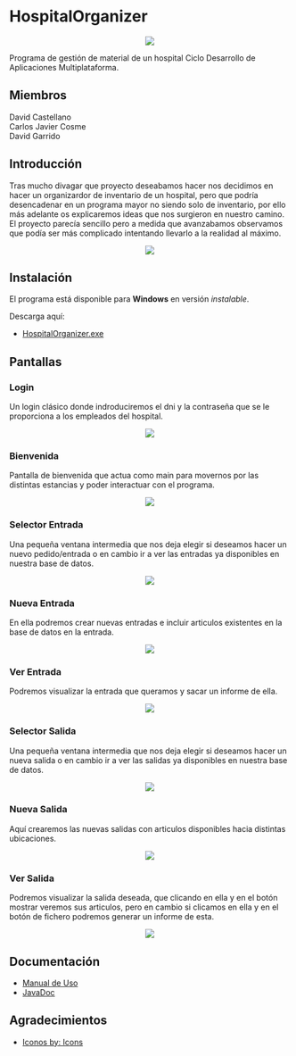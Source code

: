 # HospitalOrganizer

<p align="center"><img src="/GitHub_Images/Hospitalgif-1.gif" width=""/></p>

Programa de gestión de material de un hospital Ciclo Desarrollo de Aplicaciones Multiplataforma.

## Miembros

David Castellano <br>
Carlos Javier Cosme <br>
David Garrido

## Introducción
Tras mucho divagar que proyecto deseabamos hacer nos decidimos en hacer un organizardor de inventario de un hospital, pero que podría desencadenar en un programa mayor no siendo solo de inventario, por ello más adelante os explicaremos ideas que nos surgieron en nuestro camino. El proyecto parecía sencillo pero a medida que avanzabamos observamos que podía ser más complicado intentando llevarlo a la realidad al máximo.

<p align="center"><img src="/GitHub_Images/PinguHospital-1.gif" width=""/></p>

## Instalación
El programa está disponible para **Windows** en versión *instalable*.

Descarga aquí:
* [HospitalOrganizer.exe](https://github.com/dam-dad/HospitalOrganizer/releases)
## Pantallas

### Login

Un login clásico donde indroduciremos el dni y la contraseña que se le proporciona a los empleados del hospital.

<p align="center"><img src="/GitHub_Images/Login.PNG" width=""/></p>

### Bienvenida

Pantalla de bienvenida que actua como main para movernos por las distintas estancias y poder interactuar con el programa.

<p align="center"><img src="/GitHub_Images/Entrada.PNG" width=""/></p>

### Selector Entrada

Una pequeña ventana intermedia que nos deja elegir si deseamos hacer un nuevo pedido/entrada o en cambio ir a ver las entradas ya disponibles en nuestra base de datos.

<p align="center"><img src="/GitHub_Images/entradas.PNG" width=""/></p>

### Nueva Entrada

En ella podremos crear nuevas entradas e incluir articulos existentes en la base de datos en la entrada.

<p align="center"><img src="/GitHub_Images/entradanueva.PNG" width=""/></p>

### Ver Entrada

Podremos visualizar la entrada que queramos y sacar un informe de ella.

<p align="center"><img src="/GitHub_Images/entradaver.PNG" width=""/></p>

### Selector Salida

Una pequeña ventana intermedia que nos deja elegir si deseamos hacer un nueva salida o en cambio ir a ver las salidas ya disponibles en nuestra base de datos.

<p align="center"><img src="/GitHub_Images/salidas.PNG" width=""/></p>

### Nueva Salida

Aquí crearemos las nuevas salidas con articulos disponibles hacia distintas ubicaciones.

<p align="center"><img src="/GitHub_Images/nuevasalida.PNG" width=""/></p>

### Ver Salida

Podremos visualizar la salida deseada, que clicando en ella y en el botón mostrar veremos sus articulos, pero en cambio si clicamos en ella y en el botón de fichero podremos generar un informe de esta.

<p align="center"><img src="/GitHub_Images/salidaver.PNG" width=""/></p>

## Documentación
* [Manual de Uso](ManualHospitalOrganizer.pdf)
* [JavaDoc](doc)
## Agradecimientos
* [Iconos by: Icons](https://icon-icons.com/es/)
